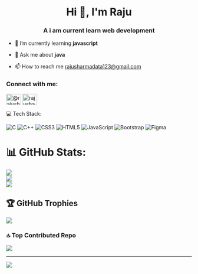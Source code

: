 <h1 align="center">Hi 👋, I'm Raju</h1>
<h3 align="center">A  i am current learn web development</h3>

- 🌱 I’m currently learning **javascript**

- 💬 Ask me about **java**

- 📫 How to reach me rajusharmadata123@gmail.com

<h3 align="left">Connect with me:</h3>
<p align="left">
<a href="https://twitter.com/@rajusharma10939" target="blank"><img align="center" src="https://raw.githubusercontent.com/rahuldkjain/github-profile-readme-generator/master/src/images/icons/Social/twitter.svg" alt="@rajusharma10939" height="30" width="40" /></a>
<a href="https://linkedin.com/in/raju-sharma-279b9a285" target="blank"><img align="center" src="https://raw.githubusercontent.com/rahuldkjain/github-profile-readme-generator/master/src/images/icons/Social/linked-in-alt.svg" alt="rajusharma" height="30" width="40" /></a>
</p

  
# 💻 Tech Stack:
![C](https://img.shields.io/badge/c-%2300599C.svg?style=for-the-badge&logo=c&logoColor=white) ![C++](https://img.shields.io/badge/c++-%2300599C.svg?style=for-the-badge&logo=c%2B%2B&logoColor=white) ![CSS3](https://img.shields.io/badge/css3-%231572B6.svg?style=for-the-badge&logo=css3&logoColor=white) ![HTML5](https://img.shields.io/badge/html5-%23E34F26.svg?style=for-the-badge&logo=html5&logoColor=white) ![JavaScript](https://img.shields.io/badge/javascript-%23323330.svg?style=for-the-badge&logo=javascript&logoColor=%23F7DF1E) ![Bootstrap](https://img.shields.io/badge/bootstrap-%238511FA.svg?style=for-the-badge&logo=bootstrap&logoColor=white) ![Figma](https://img.shields.io/badge/figma-%23F24E1E.svg?style=for-the-badge&logo=figma&logoColor=white)
# 📊 GitHub Stats:
![](https://github-readme-stats.vercel.app/api?username=Rajusharmadata&theme=radical&hide_border=false&include_all_commits=false&count_private=false)<br/>
![](https://github-readme-streak-stats.herokuapp.com/?user=Rajusharmadata&theme=radical&hide_border=false)<br/>
![](https://github-readme-stats.vercel.app/api/top-langs/?username=Rajusharmadata&theme=radical&hide_border=false&include_all_commits=false&count_private=false&layout=compact)

## 🏆 GitHub Trophies
![](https://github-profile-trophy.vercel.app/?username=Rajusharmadata&theme=radical&no-frame=false&no-bg=false&margin-w=4)


### 🔝 Top Contributed Repo
![](https://github-contributor-stats.vercel.app/api?username=Rajusharmadata&limit=5&theme=radical&combine_all_yearly_contributions=true)

---
[![](https://visitcount.itsvg.in/api?id=Rajusharmadata&icon=0&color=0)](https://visitcount.itsvg.in)

<!-- Proudly created with GPRM ( https://gprm.itsvg.in ) -->
